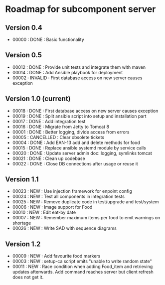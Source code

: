 # Roadmap for subcomponent server

## Version 0.4
* 00000 : DONE : Basic functionality

## Version 0.5
* 00012 : DONE : Provide unit tests and integrate them with maven
* 00014 : DONE : Add Ansible playbook for deployment
* 00002 : INVALID : First database access on new server causes exception

## Version 1.0 (current)
* 00018 : DONE : First database access on new server causes exception
* 00019 : DONE : Split ansible script into setup and installation part
* 00017 : DONE : Add integration test
* 00016 : DONE : Migrate from Jetty to Tomcat 8
* 00001 : DONE : Better logging, divide access from errors
* 00005 : CANCELLED  : Clear obsolete tickets
* 00004 : DONE : Add EAN-13 add and delete methods for food
* 00015 : DONE : Replace ansible systemd module by service calls
* 00020 : DONE : Update server admin doc: logging, symlinks tomcat
* 00021 : DONE : Clean up codebase
* 00022 : DONE : Close DB connections after usage or reuse it 

## Version 1.1
* 00023 : NEW  : Use injection framework for enpoint config
* 00024 : NEW  : Test all components in integration tests
* 00025 : NEW  : Remove duplicate code in test/upgrade and test/system
* 00006 : NEW  : Image support for Food
* 00010 : NEW  : Edit eat-by date
* 00007 : NEW  : Remember maximum items per food to emit warnings on shortage
* 00026 : NEW  : Write SAD with sequence diagrams

## Version 1.2
* 00009 : NEW  : Add favourite food markers
* 00003 : NEW  : setup-ca script emits "unable to write random state"
* 00011 : NEW  : Race condition when adding Food_item and retrieving updates 
                 afterwards. Add command reaches server but client refresh does 
                 not get it. 

